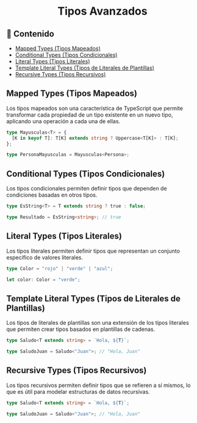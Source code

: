 <h1 align="center">Tipos Avanzados</h1>

<h2>📑 Contenido</h2>

- [Mapped Types (Tipos Mapeados)](#mapped-types-tipos-mapeados)
- [Conditional Types (Tipos Condicionales)](#conditional-types-tipos-condicionales)
- [Literal Types (Tipos Literales)](#literal-types-tipos-literales)
- [Template Literal Types (Tipos de Literales de Plantillas)](#template-literal-types-tipos-de-literales-de-plantillas)
- [Recursive Types (Tipos Recursivos)](#recursive-types-tipos-recursivos)

## Mapped Types (Tipos Mapeados)

Los tipos mapeados son una característica de TypeScript que permite transformar cada propiedad de un tipo existente en un nuevo tipo, aplicando una operación a cada una de ellas.

```ts
type Mayusculas<T> = {
  [K in keyof T]: T[K] extends string ? Uppercase<T[K]> : T[K];
};

type PersonaMayusculas = Mayusculas<Persona>;
```

## Conditional Types (Tipos Condicionales)

Los tipos condicionales permiten definir tipos que dependen de condiciones basadas en otros tipos.

```ts
type EsString<T> = T extends string ? true : false;

type Resultado = EsString<string>; // true
```

## Literal Types (Tipos Literales)

Los tipos literales permiten definir tipos que representan un conjunto específico de valores literales.

```ts
type Color = "rojo" | "verde" | "azul";

let color: Color = "verde";
```

## Template Literal Types (Tipos de Literales de Plantillas)

Los tipos de literales de plantillas son una extensión de los tipos literales que permiten crear tipos basados en plantillas de cadenas.

```ts
type Saludo<T extends string> = `Hola, ${T}`;

type SaludoJuan = Saludo<"Juan">; // "Hola, Juan"
```

## Recursive Types (Tipos Recursivos)

Los tipos recursivos permiten definir tipos que se refieren a sí mismos, lo que es útil para modelar estructuras de datos recursivas.

```ts
type Saludo<T extends string> = `Hola, ${T}`;

type SaludoJuan = Saludo<"Juan">; // "Hola, Juan"
```
